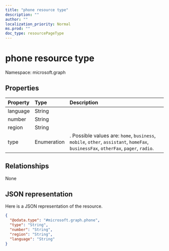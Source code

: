 ```yaml
---
title: "phone resource type"
description: ""
author: ""
localization_priority: Normal
ms.prod: ""
doc_type: resourcePageType
---
```


# phone resource type


Namespace: microsoft.graph



## Properties
|Property|Type|Description|
|:---|:---|:---|
|language|String||
|number|String||
|region|String||
|type|Enumeration|. Possible values are: `home`, `business`, `mobile`, `other`, `assistant`, `homeFax`, `businessFax`, `otherFax`, `pager`, `radio`.|

## Relationships
None

## JSON representation
Here is a JSON representation of the resource.
<!-- {
  "blockType": "resource",
  "@odata.type": "microsoft.graph.phone"
}
-->
``` json
{
  "@odata.type": "#microsoft.graph.phone",
  "type": "String",
  "number": "String",
  "region": "String",
  "language": "String"
}
```

